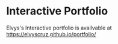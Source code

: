 # Interactive Portfolio
Elvys's Interactive portfolio is availvable at https://elvyscruz.github.io/portfolio/


